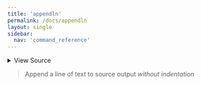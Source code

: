 ```yaml
---
title: 'appendln'
permalink: /docs/appendln
layout: single
sidebar:
  nav: 'command_reference'
---
```




<details>
  <summary>View Source</summary>

{% highlight sh %}

__SHELLPEN_SOURCES_TEXTS[$SHELLPEN_PEN_INDEX]+="$*${NEWLINE}"
!fn --shellpen-private contexts markLastNotEmpty
{% endhighlight %}

</details>



> Append a line of text to source output _without indentation_







